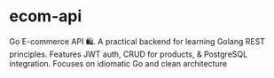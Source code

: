 # ecom-api
Go E-commerce API 🛍️. A practical backend for learning Golang REST principles. Features JWT auth, CRUD for products, &amp; PostgreSQL integration. Focuses on idiomatic Go and clean architecture
